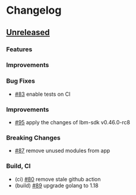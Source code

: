 <!--
Guiding Principles:

Changelogs are for humans, not machines.
There should be an entry for every single version.
The same types of changes should be grouped.
Versions and sections should be linkable.
The latest version comes first.
The release date of each version is displayed.
Mention whether you follow Semantic Versioning.

Usage:

Change log entries are to be added to the Unreleased section under the
appropriate stanza (see below). Each entry should ideally include a tag and
the Github issue reference in the following format:

* (<tag>) \#<issue-number> message

The issue numbers will later be link-ified during the release process so you do
not have to worry about including a link manually, but you can if you wish.

Types of changes (Stanzas):

"Features" for new features.
"Improvements" for changes in existing functionality.
"Deprecated" for soon-to-be removed features.
"Bug Fixes" for any bug fixes.
"Client Breaking" for breaking CLI commands and REST routes.
"State Machine Breaking" for breaking the AppState

Ref: https://keepachangelog.com/en/1.0.0/
-->

# Changelog

## [Unreleased]

### Features

### Improvements

### Bug Fixes
* [\#83](https://github.com/line/lbm/pull/83) enable tests on CI

### Improvements
* [\#95](https://github.com/line/lbm/pull/95) apply the changes of lbm-sdk v0.46.0-rc8

### Breaking Changes
* [\#87](https://github.com/line/lbm/pull/87) remove unused modules from app

### Build, CI
* (ci) [\#80](https://github.com/line/lbm/pull/80) remove stale github action
* (build) [\#89](https://github.com/line/lbm/pull/89) upgrade golang to 1.18


<!-- Release links -->
[Unreleased]: https://github.com/line/lbm/compare/v0.5.0...HEAD
